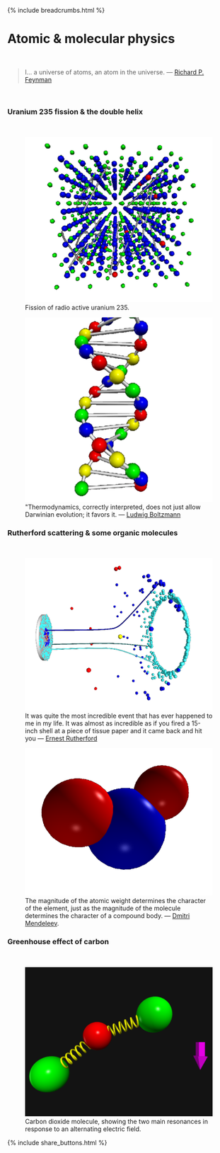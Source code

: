 {% include breadcrumbs.html %}

<a name="molecularphys"></a>
# Atomic &amp; molecular physics
<div class="header_line"><br/></div>

<blockquote>
I... a universe of atoms, an atom in the universe. &mdash;
<a href="https://en.wikipedia.org/wiki/Richard_Feynman">Richard P. Feynman</a> 
</blockquote><br/>


### Uranium 235 fission &amp; the double helix
<div class="subsection_header_line"><br/></div>

<div class="double_image">
<figure class="left_image">
  <a href="u235_fission.html">
    <img alt="Uranium 235 fission" src="images/u235_fission.png" title="Click to animate"/>
  </a>
  <figcaption>Fission of radio active uranium 235.</figcaption>
</figure>
<figure class="right_image">
  <a href="dna.html">
    <img alt="DNA" src="images/dna.png" title="Click to animate"/>
  </a>
  <figcaption>"Thermodynamics, correctly interpreted, does not just allow Darwinian evolution; it favors it. &mdash; 
  <a href="https://en.wikipedia.org/wiki/Ludwig_Boltzmann">Ludwig Boltzmann</a>
  </figcaption>
</figure>
</div>
<p style="clear: both;"></p>


### Rutherford scattering & some organic molecules
<div class="subsection_header_line"><br/></div>

<div class="double_image">
<figure class="left_image">
  <a href="rutherford_scattering.html">
    <img alt="Rutherford scattering" src="images/rutherford_scattering.png" title="Click to animate"/>
  </a>
  <figcaption>It was quite the most incredible event that has ever happened to me in my life. 
  It was almost as incredible as if you fired a 15-inch shell at a piece of tissue paper and 
  it came back and hit you &mdash; 
  <a href="https://en.wikipedia.org/wiki/Ernest_Rutherford">Ernest Rutherford</a></figcaption>
</figure>
<figure class="right_image">
  <a href="molecules.html">
    <img alt="Molecules" src="images/water_molecule.png" title="Click to animate"/>
  </a>
  <figcaption>The magnitude of the atomic weight determines the character 
  of the element, just as the magnitude of the molecule determines the character 
  of a compound body. &mdash; <a href="https://en.wikipedia.org/wiki/Dmitri_Mendeleev">Dmitri Mendeleev</a>.</figcaption>
</figure>
</div>

<p style="clear: both;"></p>

### Greenhouse effect of carbon
<div class="subsection_header_line"><br/></div>

<div class="double_image">
<figure class="left_image">
  <a href="carbon.html">
    <img alt="Carbon atom" src="images/carbon.png" title="Click to animate"/>
  </a>
  <figcaption>Carbon dioxide molecule, showing the two main resonances in response to an alternating electric field.</figcaption>
</figure>
<figure class="right_image">
  <!-- RESERVED FOR FUTURE APPLICATION 
    -->
</figure>
</div>

<p style="clear: both;"></p>

{% include share_buttons.html %}


